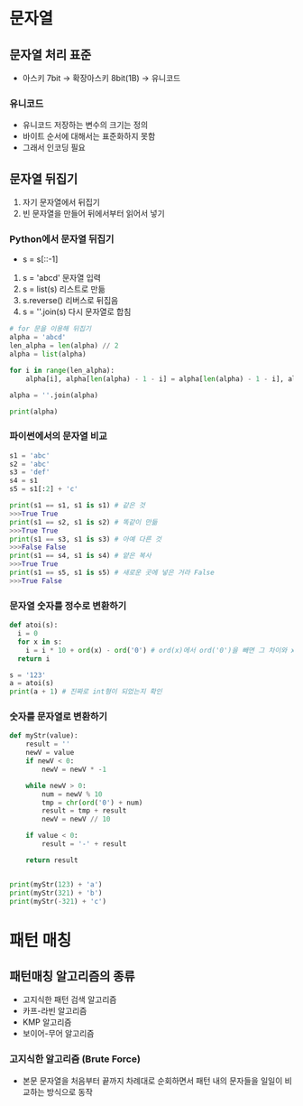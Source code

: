# 문자열
## 문자열 처리 표준
- 아스키 7bit -> 확장아스키 8bit(1B) -> 유니코드
### 유니코드
- 유니코드 저장하는 변수의 크기는 정의
- 바이트 순서에 대해서는 표준화하지 못함
- 그래서 인코딩 필요

## 문자열 뒤집기
1. 자기 문자열에서 뒤집기
2. 빈 문자열을 만들어 뒤에서부터 읽어서 넣기

### Python에서 문자열 뒤집기
- s = s[::-1]
1. s = 'abcd' 문자열 입력
2. s = list(s) 리스트로 만듦
3. s.reverse() 리버스로 뒤집음
4. s = ''.join(s) 다시 문자열로 합침

```py
# for 문을 이용해 뒤집기
alpha = 'abcd'
len_alpha = len(alpha) // 2
alpha = list(alpha)

for i in range(len_alpha):
    alpha[i], alpha[len(alpha) - 1 - i] = alpha[len(alpha) - 1 - i], alpha[i]

alpha = ''.join(alpha)

print(alpha)
```

### 파이썬에서의 문자열 비교
```py
s1 = 'abc'
s2 = 'abc'
s3 = 'def'
s4 = s1
s5 = s1[:2] + 'c'

print(s1 == s1, s1 is s1) # 같은 것
>>>True True
print(s1 == s2, s1 is s2) # 똑같이 만듦
>>>True True
print(s1 == s3, s1 is s3) # 아예 다른 것
>>>False False
print(s1 == s4, s1 is s4) # 얕은 복사
>>>True True
print(s1 == s5, s1 is s5) # 새로운 곳에 넣은 거라 False
>>>True False
```

### 문자열 숫자를 정수로 변환하기
```py
def atoi(s):
  i = 0
  for x in s:
    i = i * 10 + ord(x) - ord('0') # ord(x)에서 ord('0')을 빼면 그 차이와 x가 같아짐
  return i

s = '123'
a = atoi(s)
print(a + 1) # 진짜로 int형이 되었는지 확인
```

### 숫자를 문자열로 변환하기
```py
def myStr(value):
    result = ''
    newV = value
    if newV < 0:
        newV = newV * -1

    while newV > 0:
        num = newV % 10
        tmp = chr(ord('0') + num)
        result = tmp + result
        newV = newV // 10

    if value < 0:
        result = '-' + result

    return result


print(myStr(123) + 'a')
print(myStr(321) + 'b')
print(myStr(-321) + 'c')
```

# 패턴 매칭

## 패턴매칭 알고리즘의 종류
- 고지식한 패턴 검색 알고리즘
- 카프-라빈 알고리즘
- KMP 알고리즘
- 보이어-무어 알고리즘

### 고지식한 알고리즘 (Brute Force)
- 본문 문자열을 처음부터 끝까지 차례대로 순회하면서 패턴 내의 문자들을 일일이 비교하는 방식으로 동작